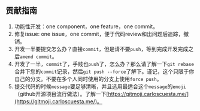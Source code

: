 ## 贡献指南

1. 功能性开发：one component，one feature，one commit。  
2. 修复issue: one issue，one commit，便于代码review和出问题后追踪，撤销。
3. 开发一半要提交怎么办？直接`commit`，但是请不要`push`，等到完成开发完成之后`amend commit`。
4. 开发了一半，`commit`了，手贱也`push`了，怎么办？那么请了解一下`git rebase`合并下您的`commit`记录，然后`git push --force`了解下。谨记，这个只限于你自己的分支。不要在多个人同时使用的分支上使用`force push`。
5. 提交代码的时候`message`要足够清晰，并且选用最适合这个`message`的`emoji`（github开源项目流行做法）。了解一下[https://gitmoji.carloscuesta.me/](https://gitmoji.carloscuesta.me/)。

